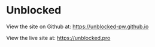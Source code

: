 # Unblocked

View the site on Github at: https://unblocked-pw.github.io

View the live site at: https://unblocked.pro
